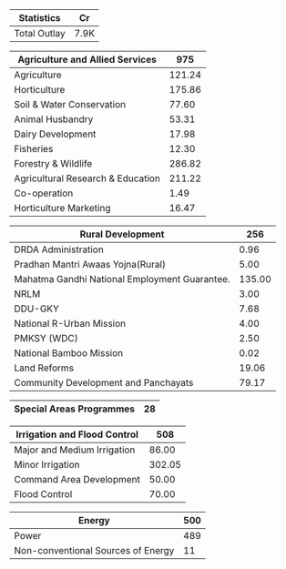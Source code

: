 | Statistics   | Cr   |
| ------------ | ---- |
| Total Outlay | 7.9K |

| Agriculture and Allied Services   | 975    |
| --------------------------------- | ------ |
| Agriculture                       | 121.24 |
| Horticulture                      | 175.86 |
| Soil & Water Conservation         | 77.60  |
| Animal Husbandry                  | 53.31  |
| Dairy Development                 | 17.98  |
| Fisheries                         | 12.30  |
| Forestry & Wildlife               | 286.82 |
| Agricultural Research & Education | 211.22 |
| Co-operation                      | 1.49   |
| Horticulture Marketing            | 16.47  |

| Rural Development                             | 256    |
| --------------------------------------------- | ------ |
| DRDA Administration                           | 0.96   |
| Pradhan Mantri Awaas Yojna(Rural)             | 5.00   |
| Mahatma Gandhi National Employment Guarantee. | 135.00 |
| NRLM                                          | 3.00   |
| DDU-GKY                                       | 7.68   |
| National R-Urban Mission                      | 4.00   |
| PMKSY (WDC)                                   | 2.50   |
| National Bamboo Mission                       | 0.02   |
| Land Reforms                                  | 19.06  |
| Community Development and Panchayats          | 79.17  |

| Special Areas Programmes | 28  |
| ------------------------ | --- |

| Irrigation and Flood Control | 508    |
| ---------------------------- | ------ |
| Major and Medium Irrigation  | 86.00  |
| Minor Irrigation             | 302.05 |
| Command Area Development     | 50.00  |
| Flood Control                | 70.00  |

| Energy                             | 500 |
| ---------------------------------- | --- |
| Power                              | 489 |
| Non-conventional Sources of Energy | 11  |

